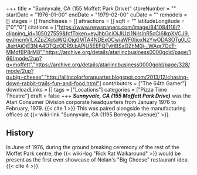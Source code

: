 +++
title = "Sunnyvale, CA (155 Moffett Park Drive)"
storeNumber = ""
startDate = "1976-01-00"
endDate = "1979-02-00"
cuDate = ""
remodels = []
stages = []
franchisees = []
attractions = []
sqft = ""
latitudeLongitude = ["0","0"]
citations = ["https://www.newspapers.com/image/841084118/?clipping_id=105027559&fcfToken=eyJhbGciOiJIUzI1NiIsInR5cCI6IkpXVCJ9.eyJmcmVlLXZpZXctaWQiOjg0MTA4NDExOCwiaWF0IjoxNzYwODA3OTg0LCJleHAiOjE3NjA4OTQzODR9.bAPjU5EEFQTyHBSxOZhM0j-_WAgr7OcT-MMdfBP8rM8","https://archive.org/details/atariincbusiness0000gold/page/166/mode/2up?q=moffett","https://archive.org/details/atariincbusiness0000gold/page/328/mode/2up?q=big+cheese","http://allincolorforaquarter.blogspot.com/2013/12/chasing-down-rabbit-trails-fun-and-food.html"]
contributors = ["The 64th Gamer"]
downloadLinks = []
tags = ["Locations"]
categories = ["Pizza Time Theatre"]
draft = false
+++
***Sunnyvale, CA (155 Moffett Park Drive)*** was the Atari Consumer Division corporate headquarters from January 1976 to February, 1979. {{< cite 1 >}} This was paired alongside the manufacturing offices at {{< wiki-link "Sunnyvale, CA (1195 Borregas Avenue)" >}}.

## History
In June of 1976, during the ground breaking ceremony of the rest of the Moffet Park centre, the {{< wiki-log "Rick Rat Walkaround" >}} would be present as the first ever showcase of Nolan's "Big Cheese" restaurant idea.{{< cite 4 >}}